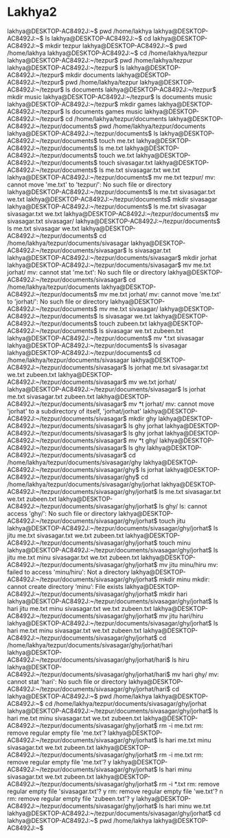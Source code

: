 # Lakhya2
lakhya@DESKTOP-AC8492J:~$ pwd
/home/lakhya
lakhya@DESKTOP-AC8492J:~$ ls
lakhya@DESKTOP-AC8492J:~$ cd
lakhya@DESKTOP-AC8492J:~$ mkdir tezpur
lakhya@DESKTOP-AC8492J:~$ pwd
/home/lakhya
lakhya@DESKTOP-AC8492J:~$ cd /home/lakhya/tezpur
lakhya@DESKTOP-AC8492J:~/tezpur$ pwd
/home/lakhya/tezpur
lakhya@DESKTOP-AC8492J:~/tezpur$ ls
lakhya@DESKTOP-AC8492J:~/tezpur$ mkdir documents
lakhya@DESKTOP-AC8492J:~/tezpur$ pwd
/home/lakhya/tezpur
lakhya@DESKTOP-AC8492J:~/tezpur$ ls
documents
lakhya@DESKTOP-AC8492J:~/tezpur$ mkdir music
lakhya@DESKTOP-AC8492J:~/tezpur$ ls
documents  music
lakhya@DESKTOP-AC8492J:~/tezpur$ mkdir games
lakhya@DESKTOP-AC8492J:~/tezpur$ ls
documents  games  music
lakhya@DESKTOP-AC8492J:~/tezpur$ cd /home/lakhya/tezpur/documents
lakhya@DESKTOP-AC8492J:~/tezpur/documents$ pwd
/home/lakhya/tezpur/documents
lakhya@DESKTOP-AC8492J:~/tezpur/documents$ ls
lakhya@DESKTOP-AC8492J:~/tezpur/documents$ touch me.txt
lakhya@DESKTOP-AC8492J:~/tezpur/documents$ ls
me.txt
lakhya@DESKTOP-AC8492J:~/tezpur/documents$ touch we.txt
lakhya@DESKTOP-AC8492J:~/tezpur/documents$ touch sivasagar.txt
lakhya@DESKTOP-AC8492J:~/tezpur/documents$ ls
me.txt  sivasagar.txt  we.txt
lakhya@DESKTOP-AC8492J:~/tezpur/documents$ mv me.txt tezpur/
mv: cannot move 'me.txt' to 'tezpur/': No such file or directory
lakhya@DESKTOP-AC8492J:~/tezpur/documents$ ls
me.txt  sivasagar.txt  we.txt
lakhya@DESKTOP-AC8492J:~/tezpur/documents$ mkdir sivasagar
lakhya@DESKTOP-AC8492J:~/tezpur/documents$ ls
me.txt  sivasagar  sivasagar.txt  we.txt
lakhya@DESKTOP-AC8492J:~/tezpur/documents$ mv sivasagar.txt sivasagar/
lakhya@DESKTOP-AC8492J:~/tezpur/documents$ ls
me.txt  sivasagar  we.txt
lakhya@DESKTOP-AC8492J:~/tezpur/documents$ cd /home/lakhya/tezpur/documents/sivasagar
lakhya@DESKTOP-AC8492J:~/tezpur/documents/sivasagar$ ls
sivasagar.txt
lakhya@DESKTOP-AC8492J:~/tezpur/documents/sivasagar$ mkdir jorhat
lakhya@DESKTOP-AC8492J:~/tezpur/documents/sivasagar$ mv me.txt jorhat/
mv: cannot stat 'me.txt': No such file or directory
lakhya@DESKTOP-AC8492J:~/tezpur/documents/sivasagar$ cd /home/lakhya/tezpur/documents
lakhya@DESKTOP-AC8492J:~/tezpur/documents$ mv me.txt jorhat/
mv: cannot move 'me.txt' to 'jorhat/': No such file or directory
lakhya@DESKTOP-AC8492J:~/tezpur/documents$ mv me.txt sivasagar/
lakhya@DESKTOP-AC8492J:~/tezpur/documents$ ls
sivasagar  we.txt
lakhya@DESKTOP-AC8492J:~/tezpur/documents$ touch zubeen.txt
lakhya@DESKTOP-AC8492J:~/tezpur/documents$ ls
sivasagar  we.txt  zubeen.txt
lakhya@DESKTOP-AC8492J:~/tezpur/documents$ mv *.txt sivasagar
lakhya@DESKTOP-AC8492J:~/tezpur/documents$ ls
sivasagar
lakhya@DESKTOP-AC8492J:~/tezpur/documents$ cd /home/lakhya/tezpur/documents/sivasagar
lakhya@DESKTOP-AC8492J:~/tezpur/documents/sivasagar$ ls
jorhat  me.txt  sivasagar.txt  we.txt  zubeen.txt
lakhya@DESKTOP-AC8492J:~/tezpur/documents/sivasagar$ mv we.txt jorhat/
lakhya@DESKTOP-AC8492J:~/tezpur/documents/sivasagar$ ls
jorhat  me.txt  sivasagar.txt  zubeen.txt
lakhya@DESKTOP-AC8492J:~/tezpur/documents/sivasagar$ mv *t jorhat/
mv: cannot move 'jorhat' to a subdirectory of itself, 'jorhat/jorhat'
lakhya@DESKTOP-AC8492J:~/tezpur/documents/sivasagar$ mkdir ghy
lakhya@DESKTOP-AC8492J:~/tezpur/documents/sivasagar$ ls
ghy  jorhat
lakhya@DESKTOP-AC8492J:~/tezpur/documents/sivasagar$ ls
ghy  jorhat
lakhya@DESKTOP-AC8492J:~/tezpur/documents/sivasagar$ mv *t ghy/
lakhya@DESKTOP-AC8492J:~/tezpur/documents/sivasagar$ ls
ghy
lakhya@DESKTOP-AC8492J:~/tezpur/documents/sivasagar$ cd /home/lakhya/tezpur/documents/sivasagar/ghy
lakhya@DESKTOP-AC8492J:~/tezpur/documents/sivasagar/ghy$ ls
jorhat
lakhya@DESKTOP-AC8492J:~/tezpur/documents/sivasagar/ghy$ cd /home/lakhya/tezpur/documents/sivasagar/ghy/jorhat
lakhya@DESKTOP-AC8492J:~/tezpur/documents/sivasagar/ghy/jorhat$ ls
me.txt  sivasagar.txt  we.txt  zubeen.txt
lakhya@DESKTOP-AC8492J:~/tezpur/documents/sivasagar/ghy/jorhat$ ls ghy/
ls: cannot access 'ghy/': No such file or directory
lakhya@DESKTOP-AC8492J:~/tezpur/documents/sivasagar/ghy/jorhat$ touch jitu
lakhya@DESKTOP-AC8492J:~/tezpur/documents/sivasagar/ghy/jorhat$ ls
jitu  me.txt  sivasagar.txt  we.txt  zubeen.txt
lakhya@DESKTOP-AC8492J:~/tezpur/documents/sivasagar/ghy/jorhat$ touch minu
lakhya@DESKTOP-AC8492J:~/tezpur/documents/sivasagar/ghy/jorhat$ ls
jitu  me.txt  minu  sivasagar.txt  we.txt  zubeen.txt
lakhya@DESKTOP-AC8492J:~/tezpur/documents/sivasagar/ghy/jorhat$ mv jitu minu/hiru
mv: failed to access 'minu/hiru': Not a directory
lakhya@DESKTOP-AC8492J:~/tezpur/documents/sivasagar/ghy/jorhat$ mkdir minu
mkdir: cannot create directory ‘minu’: File exists
lakhya@DESKTOP-AC8492J:~/tezpur/documents/sivasagar/ghy/jorhat$ mkdir hari
lakhya@DESKTOP-AC8492J:~/tezpur/documents/sivasagar/ghy/jorhat$ ls
hari  jitu  me.txt  minu  sivasagar.txt  we.txt  zubeen.txt
lakhya@DESKTOP-AC8492J:~/tezpur/documents/sivasagar/ghy/jorhat$ mv jitu hari/hiru
lakhya@DESKTOP-AC8492J:~/tezpur/documents/sivasagar/ghy/jorhat$ ls
hari  me.txt  minu  sivasagar.txt  we.txt  zubeen.txt
lakhya@DESKTOP-AC8492J:~/tezpur/documents/sivasagar/ghy/jorhat$ cd /home/lakhya/tezpur/documents/sivasagar/ghy/jorhat/hari
lakhya@DESKTOP-AC8492J:~/tezpur/documents/sivasagar/ghy/jorhat/hari$ ls
hiru
lakhya@DESKTOP-AC8492J:~/tezpur/documents/sivasagar/ghy/jorhat/hari$ mv hari ghy/
mv: cannot stat 'hari': No such file or directory
lakhya@DESKTOP-AC8492J:~/tezpur/documents/sivasagar/ghy/jorhat/hari$ cd
lakhya@DESKTOP-AC8492J:~$ pwd
/home/lakhya
lakhya@DESKTOP-AC8492J:~$ cd /home/lakhya/tezpur/documents/sivasagar/ghy/jorhat
lakhya@DESKTOP-AC8492J:~/tezpur/documents/sivasagar/ghy/jorhat$ ls
hari  me.txt  minu  sivasagar.txt  we.txt  zubeen.txt
lakhya@DESKTOP-AC8492J:~/tezpur/documents/sivasagar/ghy/jorhat$ rm -i me.txt
rm: remove regular empty file 'me.txt'?
lakhya@DESKTOP-AC8492J:~/tezpur/documents/sivasagar/ghy/jorhat$ ls
hari  me.txt  minu  sivasagar.txt  we.txt  zubeen.txt
lakhya@DESKTOP-AC8492J:~/tezpur/documents/sivasagar/ghy/jorhat$ rm -i me.txt
rm: remove regular empty file 'me.txt'? y
lakhya@DESKTOP-AC8492J:~/tezpur/documents/sivasagar/ghy/jorhat$ ls
hari  minu  sivasagar.txt  we.txt  zubeen.txt
lakhya@DESKTOP-AC8492J:~/tezpur/documents/sivasagar/ghy/jorhat$ rm -i *.txt
rm: remove regular empty file 'sivasagar.txt'? y
rm: remove regular empty file 'we.txt'? n
rm: remove regular empty file 'zubeen.txt'? y
lakhya@DESKTOP-AC8492J:~/tezpur/documents/sivasagar/ghy/jorhat$ ls
hari  minu  we.txt
lakhya@DESKTOP-AC8492J:~/tezpur/documents/sivasagar/ghy/jorhat$ cd
lakhya@DESKTOP-AC8492J:~$ pwd
/home/lakhya
lakhya@DESKTOP-AC8492J:~$
